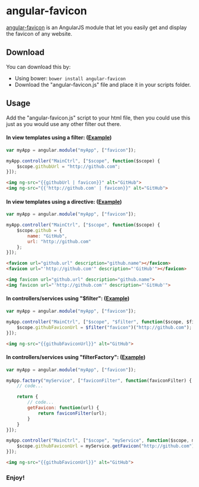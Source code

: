 # angular-favicon

[angular-favicon](http://AdirAmsalem.github.io/angular-favicon) is an AngularJS module that let you easily get and display the favicon of any website.

## Download

You can download this by:

* Using bower: `bower install angular-favicon`
* Download the "angular-favicon.js" file and place it in your scripts folder.

## Usage

Add the "angular-favicon.js" script to your html file, then you could use this just as you would use any other filter out there.

#### In view templates using a filter: ([Example](http://AdirAmsalem.github.io/angular-favicon/examples/view-template-filter.html))
````js
var myApp = angular.module("myApp", ["favicon"]);

myApp.controller("MainCtrl", ["$scope", function($scope) {
	$scope.githubUrl = "http://github.com";
}]);
````
````html
<img ng-src="{{githubUrl | favicon}}" alt="GitHub">
<img ng-src="{{'http://github.com' | favicon}}" alt="GitHub">
````

#### In view templates using a directive: ([Example](http://AdirAmsalem.github.io/angular-favicon/examples/view-template-directive.html))
````js
var myApp = angular.module("myApp", ["favicon"]);

myApp.controller("MainCtrl", ["$scope", function($scope) {
	$scope.github = {
		name: "GitHub",
		url: "http://github.com"
	};
}]);
````
````html
<favicon url="github.url" description="github.name"></favicon>
<favicon url="'http://github.com'" description="'GitHub'"></favicon>

<img favicon url="github.url" description="github.name">
<img favicon url="'http://github.com'" description="'GitHub'">
````

#### In controllers/services using "$filter": ([Example](http://AdirAmsalem.github.io/angular-favicon/examples/filter.html))
````js
var myApp = angular.module("myApp", ["favicon"]);

myApp.controller("MainCtrl", ["$scope", "$filter", function($scope, $filter) {
	$scope.githubFaviconUrl = $filter("favicon")("http://github.com");
}]);
````
````html
<img ng-src="{{githubFaviconUrl}}" alt="GitHub">
````

#### In controllers/services using "filterFactory": ([Example](http://AdirAmsalem.github.io/angular-favicon/examples/filter-factory.html))

````js
var myApp = angular.module("myApp", ["favicon"]);

myApp.factory("myService", ["faviconFilter", function(faviconFilter) {
	// code...

	return {
		// code...
		getFavicon: function(url) {
			return faviconFilter(url);
		}
	}
}]);

myApp.controller("MainCtrl", ["$scope", "myService", function($scope, myService) {
	$scope.githubFaviconUrl = myService.getFavicon("http://github.com");
}]);
````
````html
<img ng-src="{{githubFaviconUrl}}" alt="GitHub">
````

### Enjoy!